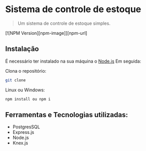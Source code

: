 # Sistema de controle de estoque
> Um sistema de controle de estoque simples.

[![NPM Version][npm-image]][npm-url]


## Instalação
É necessário ter instalado na sua máquina o [Node.js](https://nodejs.org/en/)
Em seguida:

Clona o repositório:
```sh
git clone 
```
Linux ou Windows:

```sh
npm install ou npm i
```

## Ferramentas e Tecnologias utilizadas:

* PostgresSQL
* Express.js
* Node.js
* Knex.js


